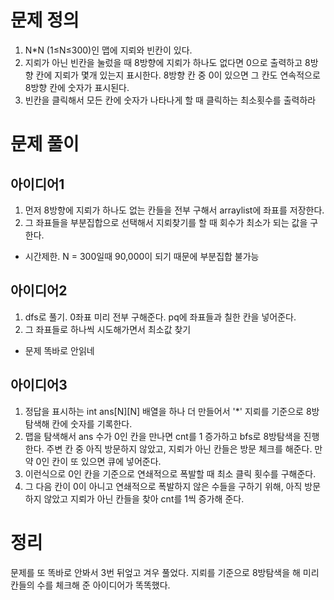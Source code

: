 # 문제 정의

1. N*N (1≤N≤300)인 맵에 지뢰와 빈칸이 있다. 
2. 지뢰가 아닌 빈칸을 눌렀을 때 8방향에 지뢰가 하나도 없다면 0으로 출력하고 8방향 칸에 지뢰가 몇개 있는지 표시한다. 8방향 칸 중 0이 있으면 그 칸도 연속적으로 8방향 칸에 숫자가 표시된다.
3. 빈칸을 클릭해서 모든 칸에 숫자가 나타나게 할 때 클릭하는 최소횟수를 출력하라

# 문제 풀이

## 아이디어1

1. 먼저 8방향에 지뢰가 하나도 없는 칸들을 전부 구해서 arraylist에 좌표를 저장한다.
2. 그 좌표들을 부분집합으로 선택해서 지뢰찾기를 할 때 회수가 최소가 되는 값을 구한다.
- 시간제한. N = 300일때 90,000이 되기 때문에 부분집합 불가능

## 아이디어2

1. dfs로 풀기. 0좌표 미리 전부 구해준다. pq에 좌표들과 칠한 칸을 넣어준다. 
2. 그 좌표들로 하나씩 시도해가면서 최소값 찾기 
- 문제 똑바로 안읽네

## 아이디어3

1. 정답을 표시하는 int ans[N][N] 배열을 하나 더 만들어서 '*' 지뢰를 기준으로 8방 탐색해 칸에 숫자를 기록한다.
2. 맵을 탐색해서 ans 수가 0인 칸을 만나면 cnt를 1 증가하고 bfs로 8방탐색을 진행한다. 주변 칸 중 아직 방문하지 않았고, 지뢰가 아닌 칸들은 방문 체크를 해준다. 만약 0인 칸이 또 있으면 큐에 넣어준다.
3. 이런식으로 0인 칸을 기준으로 연쇄적으로 폭발할 때 최소 클릭 횟수를 구해준다.
4. 그 다음 칸이 0이 아니고 연쇄적으로 폭발하지 않은 수들을 구하기 위해, 아직 방문하지 않았고 지뢰가 아닌 칸들을 찾아 cnt를 1씩 증가해 준다.

# 정리

문제를 또 똑바로 안봐서 3번 뒤엎고 겨우 풀었다. 지뢰를 기준으로 8방탐색을 해 미리 칸들의 수를 체크해 준 아이디어가 똑똑했다.